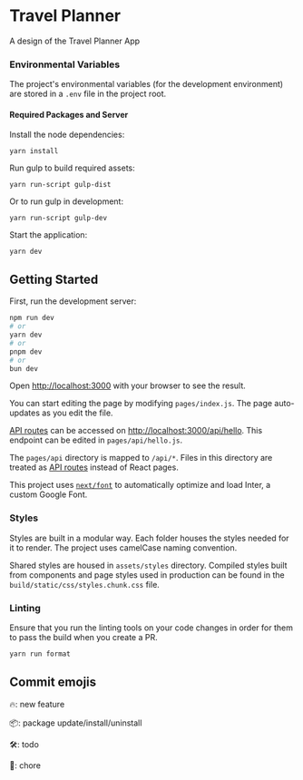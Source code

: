 # Travel Planner

A design of the Travel Planner App

### Environmental Variables

The project's environmental variables (for the development environment) are stored in a `.env` file in the project root.

#### Required Packages and Server

Install the node dependencies:

    yarn install

Run gulp to build required assets:

    yarn run-script gulp-dist

Or to run gulp in development:

    yarn run-script gulp-dev

Start the application:

    yarn dev

## Getting Started

First, run the development server:

```bash
npm run dev
# or
yarn dev
# or
pnpm dev
# or
bun dev
```

Open [http://localhost:3000](http://localhost:3000) with your browser to see the result.

You can start editing the page by modifying `pages/index.js`. The page auto-updates as you edit the file.

[API routes](https://nextjs.org/docs/api-routes/introduction) can be accessed on [http://localhost:3000/api/hello](http://localhost:3000/api/hello). This endpoint can be edited in `pages/api/hello.js`.

The `pages/api` directory is mapped to `/api/*`. Files in this directory are treated as [API routes](https://nextjs.org/docs/api-routes/introduction) instead of React pages.

This project uses [`next/font`](https://nextjs.org/docs/basic-features/font-optimization) to automatically optimize and load Inter, a custom Google Font.

### Styles

Styles are built in a modular way. Each folder houses the styles needed for it to render. The project uses camelCase naming convention.

Shared styles are housed in `assets/styles` directory. Compiled styles built from components and page styles used in production can be found in the `build/static/css/styles.chunk.css` file.

### Linting

Ensure that you run the linting tools on your code changes in order for them to pass the build when you create a PR.

```sh
yarn run format
```

## Commit emojis
🔥: new feature

📦: package update/install/uninstall

🛠️: todo

🧹: chore
